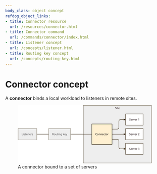 ```yaml
---
body_class: object concept
refdog_object_links:
- title: Connector resource
  url: /resources/connector.html
- title: Connector command
  url: /commands/connector/index.html
- title: Listener concept
  url: /concepts/listener.html
- title: Routing key concept
  url: /concepts/routing-key.html
---
```


# Connector concept

<section>

A **connector** binds a local workload to listeners in remote sites.

<figure>
  <img src="images/connector-1.svg"/>
  <figcaption>A connector bound to a set of servers</figcaption>
</figure>

</section>
